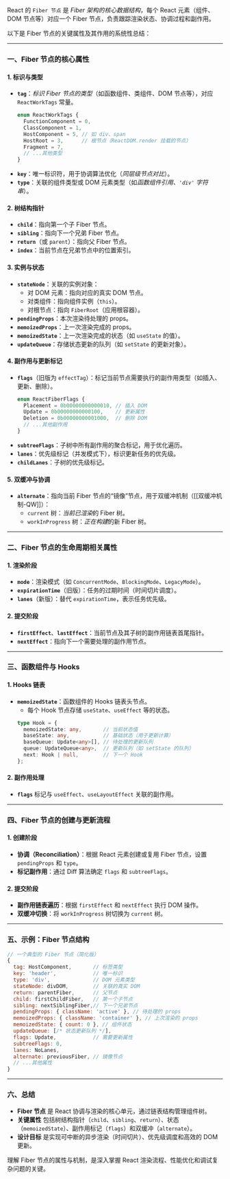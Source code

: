 React 的 `Fiber 节点` 是 *Fiber 架构的核心数据结构*，每个 React 元素（组件、DOM 节点等）对应一个 Fiber 节点，负责跟踪渲染状态、协调过程和副作用。

以下是 Fiber 节点的关键属性及其作用的系统性总结：

---

### 一、Fiber 节点的核心属性
#### 1. 标识与类型
   - **`tag`**：*标识 Fiber 节点的类型*（如函数组件、类组件、DOM 节点等），对应 `ReactWorkTags` 常量。
     ```typescript
     enum ReactWorkTags {
       FunctionComponent = 0,
       ClassComponent = 1,
       HostComponent = 5, // 如 div、span
       HostRoot = 3,      // 根节点（ReactDOM.render 挂载的节点）
       Fragment = 7,
       // ...其他类型
     }
     ```
   - **`key`**：唯一标识符，用于协调算法优化（*同层级节点对比*）。
   - **`type`**：关联的组件类型或 DOM 元素类型（如*函数组件引用、`'div'` 字符串*）。

#### 2. 树结构指针
   - **`child`**：指向第一个子 Fiber 节点。
   - **`sibling`**：指向下一个兄弟 Fiber 节点。
   - **`return`**（或 `parent`）：指向父 Fiber 节点。
   - **`index`**：当前节点在兄弟节点中的位置索引。

#### 3. 实例与状态
   - **`stateNode`**：关联的实例对象：
     - 对 DOM 元素：指向对应的真实 DOM 节点。
     - 对类组件：指向组件实例（`this`）。
     - 对根节点：指向 `FiberRoot`（应用根容器）。
   - **`pendingProps`**：本次渲染待处理的 props。
   - **`memoizedProps`**：上一次渲染完成的 props。
   - **`memoizedState`**：上一次渲染完成的状态（如 `useState` 的值）。
   - **`updateQueue`**：存储状态更新的队列（如 `setState` 的更新对象）。

#### 4. 副作用与更新标记
   - **`flags`**（旧版为 `effectTag`）：标记当前节点需要执行的副作用类型（如插入、更新、删除）。
     ```typescript
     enum ReactFiberFlags {
       Placement = 0b00000000000010, // 插入 DOM
       Update = 0b00000000000100,    // 更新属性
       Deletion = 0b00000000001000,  // 删除 DOM
       // ...其他副作用
     }
     ```
   - **`subtreeFlags`**：子树中所有副作用的聚合标记，用于优化遍历。
   - **`lanes`**：优先级标记（并发模式下），标识更新任务的优先级。
   - **`childLanes`**：子树的优先级标记。

#### 5. 双缓冲与协调
   - **`alternate`**：指向当前 Fiber 节点的“镜像”节点，用于双缓冲机制（[[双缓冲机制-QW]]）：
     - `current` 树：*当前已渲染*的 Fiber 树。
     - `workInProgress` 树：*正在构建*的新 Fiber 树。

---

### **二、Fiber 节点的生命周期相关属性**
#### 1. **渲染阶段**
   - **`mode`**：渲染模式（如 `ConcurrentMode`、`BlockingMode`、`LegacyMode`）。
   - **`expirationTime`**（旧版）：任务的过期时间（时间切片调度）。
   - **`lanes`**（新版）：替代 `expirationTime`，表示任务优先级。

#### 2. **提交阶段**
   - **`firstEffect`**、**`lastEffect`**：当前节点及其子树的副作用链表首尾指针。
   - **`nextEffect`**：指向下一个需要处理的副作用节点。

---

### **三、函数组件与 Hooks**
#### 1. **Hooks 链表**
   - **`memoizedState`**：函数组件的 Hooks 链表头节点。
     - 每个 Hook 节点存储 `useState`、`useEffect` 等的状态。
     ```typescript
     type Hook = {
       memoizedState: any,       // 当前状态值
       baseState: any,           // 基础状态（用于更新计算）
       baseQueue: Update<any>[], // 待处理的更新队列
       queue: UpdateQueue<any>,  // 更新队列（如 setState 的队列）
       next: Hook | null,        // 下一个 Hook
     };
     ```

#### 2. **副作用处理**
   - **`flags`** 标记与 `useEffect`、`useLayoutEffect` 关联的副作用。

---

### **四、Fiber 节点的创建与更新流程**
#### 1. **创建阶段**
   - **协调（Reconciliation）**：根据 React 元素创建或复用 Fiber 节点，设置 `pendingProps` 和 `type`。
   - **标记副作用**：通过 Diff 算法确定 `flags` 和 `subtreeFlags`。

#### 2. **提交阶段**
   - **副作用链表遍历**：根据 `firstEffect` 和 `nextEffect` 执行 DOM 操作。
   - **双缓冲切换**：将 `workInProgress` 树切换为 `current` 树。

---

### **五、示例：Fiber 节点结构**
```javascript
// 一个典型的 Fiber 节点（简化版）
{
  tag: HostComponent,       // 标签类型
  key: 'header',            // 唯一标识
  type: 'div',              // DOM 元素类型
  stateNode: divDOM,        // 关联的真实 DOM
  return: parentFiber,      // 父节点
  child: firstChildFiber,   // 第一个子节点
  sibling: nextSiblingFiber,// 下一个兄弟节点
  pendingProps: { className: 'active' }, // 待处理的 props
  memoizedProps: { className: 'container' }, // 上次渲染的 props
  memoizedState: { count: 0 }, // 组件状态
  updateQueue: [/* 状态更新队列 */],
  flags: Update,            // 需要更新属性
  subtreeFlags: 0,
  lanes: NoLanes,
  alternate: previousFiber, // 镜像节点
  // ...其他属性
}
```

---

### **六、总结**
- **Fiber 节点** 是 React 协调与渲染的核心单元，通过链表结构管理组件树。
- **关键属性** 包括树结构指针（`child`、`sibling`、`return`）、状态（`memoizedState`）、副作用标记（`flags`）和双缓冲（`alternate`）。
- **设计目标** 是实现可中断的异步渲染（时间切片）、优先级调度和高效的 DOM 更新。

理解 Fiber 节点的属性与机制，是深入掌握 React 渲染流程、性能优化和调试复杂问题的关键。